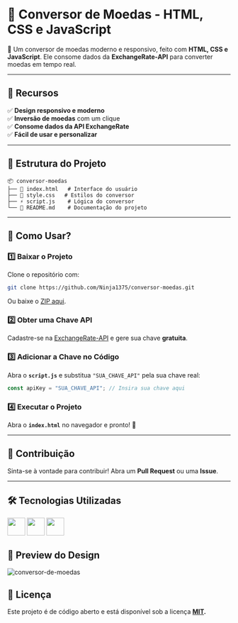 # 📌 Conversor de Moedas - HTML, CSS e JavaScript

🚀 Um conversor de moedas moderno e responsivo, feito com **HTML, CSS e JavaScript**. Ele consome dados da **ExchangeRate-API** para converter moedas em tempo real.  

---

## 📜 Recursos  
✅ **Design responsivo e moderno**  
✅ **Inversão de moedas** com um clique  
✅ **Consome dados da API ExchangeRate**  
✅ **Fácil de usar e personalizar**  

---

## 📂 Estrutura do Projeto  
```
📦 conversor-moedas  
├── 📜 index.html   # Interface do usuário  
├── 🎨 style.css   # Estilos do conversor  
├── ⚡ script.js    # Lógica do conversor  
└── 📜 README.md    # Documentação do projeto  
```

---

## 🚀 Como Usar?  

### 1️⃣ Baixar o Projeto  
Clone o repositório com:  
```sh
git clone https://github.com/Ninja1375/conversor-moedas.git
```
Ou baixe o [ZIP aqui](https://github.com/Ninja1375/conversor-moedas/archive/refs/heads/main.zip).  

### 2️⃣ Obter uma Chave API  
Cadastre-se na [ExchangeRate-API](https://www.exchangerate-api.com/) e gere sua chave **gratuita**.  

### 3️⃣ Adicionar a Chave no Código  
Abra o **`script.js`** e substitua `"SUA_CHAVE_API"` pela sua chave real:  
```js
const apiKey = "SUA_CHAVE_API"; // Insira sua chave aqui
```

### 4️⃣ Executar o Projeto  
Abra o **`index.html`** no navegador e pronto! 🎉  

---

## 🎯 Contribuição  
Sinta-se à vontade para contribuir! Abra um **Pull Request** ou uma **Issue**.  

---

## 🛠️ Tecnologias Utilizadas

<a href="https://programartudo.blogspot.com/2024/11/html-tudo-o-que-precisa-para-comecar.html" target="_blank"><img loading="lazy" src="https://cdn.jsdelivr.net/gh/devicons/devicon/icons/html5/html5-original.svg" width="40" height="40"/></a> <a href="https://programartudo.blogspot.com/2024/11/css-como-dar-estilo-ao-teu-website.html" target="_blank"><img loading="lazy" src="https://cdn.jsdelivr.net/gh/devicons/devicon/icons/css3/css3-original.svg" width="40" height="40"/></a> <a href="https://programartudo.blogspot.com/2024/11/javascript-linguagem-dinamica-da-web.html" target="_blank"><img loading="lazy" src="https://cdn.jsdelivr.net/gh/devicons/devicon/icons/javascript/javascript-original.svg" width="40" height="40"/></a>

## 🎨 **Preview do Design**

![conversor-de-moedas](https://github.com/user-attachments/assets/3adadc6f-90cb-40ee-8d37-1bcac97a29b8)

## 📜 Licença

Este projeto é de código aberto e está disponível sob a licença **[MIT](https://github.com/Ninja1375/comversor-moedas/blob/main/LICENSE).**
